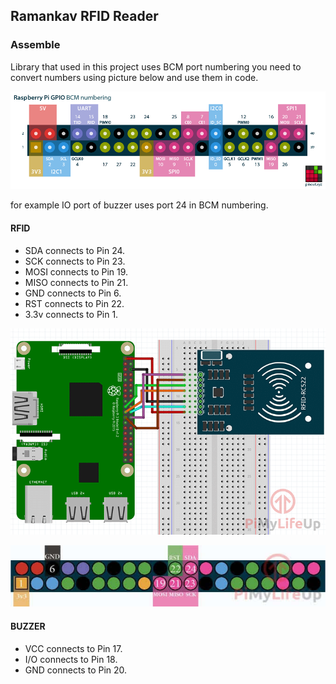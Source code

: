 ## Ramankav RFID Reader

### Assemble

Library that used in this project uses BCM port numbering
you need to convert numbers using picture below and use them 
in code.

![fig-0](raspberry-pi-pinout.png)

for example IO port of buzzer uses port 24 in BCM numbering.

#### RFID

 - SDA connects to Pin 24.
 - SCK connects to Pin 23.
 - MOSI connects to Pin 19.
 - MISO connects to Pin 21.
 - GND connects to Pin 6.
 - RST connects to Pin 22.
 - 3.3v connects to Pin 1.
 
![fig-1](fig-1.png)

![fig-2](fig-2.png)

#### BUZZER

 - VCC connects to Pin 17.
 - I/O connects to Pin 18.
 - GND connects to Pin 20.

